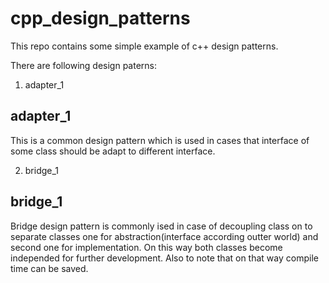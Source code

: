 # cpp_design_patterns
This repo contains some simple example of c++ design patterns.

There are following design paterns:
1. adapter_1

## adapter_1 
This is a common design pattern which is used in cases that interface of some class should be adapt to different interface.

2. bridge_1

## bridge_1 
Bridge design pattern  is commonly ised in case of decoupling class on to separate classes one for abstraction(interface according outter world) and second one for implementation. On this way both classes become independed for further development. Also to note that on that way compile time can be saved.